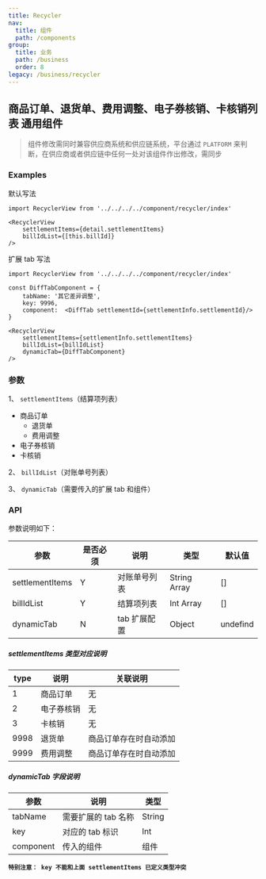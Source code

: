 ```yaml
---
title: Recycler
nav:
  title: 组件
  path: /components
group:
  title: 业务
  path: /business
  order: 8
legacy: /business/recycler
---
```


## 商品订单、退货单、费用调整、电子券核销、卡核销列表 通用组件

> 组件修改需同时兼容供应商系统和供应链系统，平台通过 `PLATFORM` 来判断，在供应商或者供应链中任何一处对该组件作出修改，需同步

### Examples

默认写法

```
import RecyclerView from '../../../../component/recycler/index'

<RecyclerView
    settlementItems={detail.settlementItems}
    billIdList={[this.billId]}
/>
```

扩展 tab 写法

```
import RecyclerView from '../../../../component/recycler/index'

const DiffTabComponent = {
    tabName: '其它差异调整',
    key: 9996,
    component:  <DiffTab settlementId={settlementInfo.settlementId}/>
}

<RecyclerView
    settlementItems={settlementInfo.settlementItems}
    billIdList={billIdList}
    dynamicTab={DiffTabComponent}
/>

```

### 参数

1、 `settlementItems`（结算项列表）

- 商品订单
  - 退货单
  - 费用调整
- 电子券核销
- 卡核销

2、 `billIdList`（对账单号列表）

3、 `dynamicTab`（需要传入的扩展 tab 和组件）

### API

参数说明如下：

| 参数            | 是否必须 | 说明         | 类型         | 默认值   |
| --------------- | -------- | ------------ | ------------ | -------- |
| settlementItems | Y        | 对账单号列表 | String Array | []       |
| billIdList      | Y        | 结算项列表   | Int Array    | []       |
| dynamicTab      | N        | tab 扩展配置 | Object       | undefind |

##### settlementItems 类型对应说明

| type | 说明       | 关联说明               |
| ---- | ---------- | ---------------------- |
| 1    | 商品订单   | 无                     |
| 2    | 电子券核销 | 无                     |
| 3    | 卡核销     | 无                     |
| 9998 | 退货单     | 商品订单存在时自动添加 |
| 9999 | 费用调整   | 商品订单存在时自动添加 |

##### dynamicTab 字段说明

| 参数      | 说明                | 类型   |
| --------- | ------------------- | ------ |
| tabName   | 需要扩展的 tab 名称 | String |
| key       | 对应的 tab 标识     | Int    |
| component | 传入的组件          | 组件   |

**`特别注意： key 不能和上面 settlementItems 已定义类型冲突`**
